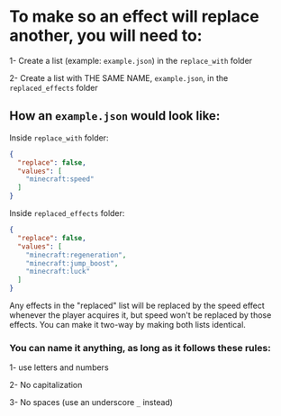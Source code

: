 
# To make so an effect will replace another, you will need to:

1- Create a list (example: `example.json`) in the `replace_with` folder

2- Create a list with THE SAME NAME, `example.json`, in the `replaced_effects` folder

## How an `example.json` would look like:
Inside `replace_with` folder:
```json
{
  "replace": false,
  "values": [
    "minecraft:speed"
  ]
}
```
Inside `replaced_effects` folder:
```json
{
  "replace": false,
  "values": [
    "minecraft:regeneration",
    "minecraft:jump_boost",
    "minecraft:luck"
  ]
}
```

Any effects in the "replaced" list will be replaced by the speed effect whenever the player acquires it, but speed won't be replaced by those effects.
You can make it two-way by making both lists identical.

### You can name it anything, as long as it follows these rules:
1- use letters and numbers

2- No capitalization

3- No spaces (use an underscore `_` instead)
